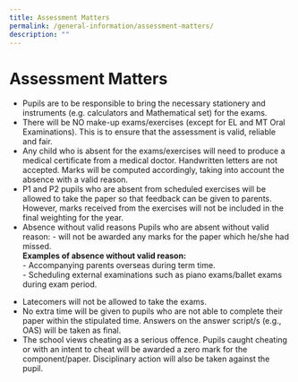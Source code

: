 ```yaml
---
title: Assessment Matters
permalink: /general-information/assessment-matters/
description: ""
---
```

# Assessment Matters

- Pupils are to be responsible to bring the necessary stationery and instruments (e.g. calculators and Mathematical set) for the exams.
- There will be NO make-up exams/exercises (except for EL and MT Oral Examinations). This is to ensure that the assessment is valid, reliable and fair.
- Any child who is absent for the exams/exercises will need to produce a medical certificate from a medical doctor. Handwritten letters are not accepted. Marks will be computed accordingly, taking into account the absence with a valid reason.
- P1 and P2 pupils who are absent from scheduled exercises will be allowed to take the paper so that feedback can be given to parents. However, marks received from the exercises will not be included in the final weighting for the year.
- Absence without valid reasons
      Pupils who are absent without valid reason:
      -   will not be awarded any marks for the paper which he/she had missed.
<br><b>Examples of absence without valid reason:</b> <br>
      -   Accompanying parents overseas during term time.<br>
      -   Scheduling external examinations such as piano exams/ballet exams during exam period.

* Latecomers will not be allowed to take the exams. 
* No extra time will be given to pupils who are not able to complete their paper within the stipulated time. Answers on the answer script/s (e.g., OAS) will be taken as final.
* The school views cheating as a serious offence. Pupils caught cheating or with an intent to cheat will be awarded a zero mark for the component/paper. Disciplinary action will also be taken against the pupil.
